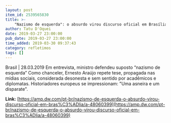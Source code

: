 ```yaml
---
layout: post
item_id: 2539565830
title: >-
    "Nazismo de esquerda": o absurdo virou discurso oficial em Brasília
author: Tatu D'Oquei
date: 2019-03-27 23:00:00
pub_date: 2019-03-27 23:00:00
time_added: 2019-03-30 09:37:43
category: refletimos
tags: []
---
```


Brasil | 28.03.2019 Em entrevista, ministro defendeu suposto “nazismo de esquerda” Como chanceler, Ernesto Araújo repete tese, propagada nas mídias sociais, considerada desonesta e sem sentido por acadêmicos e diplomatas. Historiadores europeus se impressionam: "Uma asneira e um disparate".

**Link:** [https://amp.dw.com/pt-br/nazismo-de-esquerda-o-absurdo-virou-discurso-oficial-em-bras%C3%ADlia/a-48060399](https://amp.dw.com/pt-br/nazismo-de-esquerda-o-absurdo-virou-discurso-oficial-em-bras%C3%ADlia/a-48060399)

